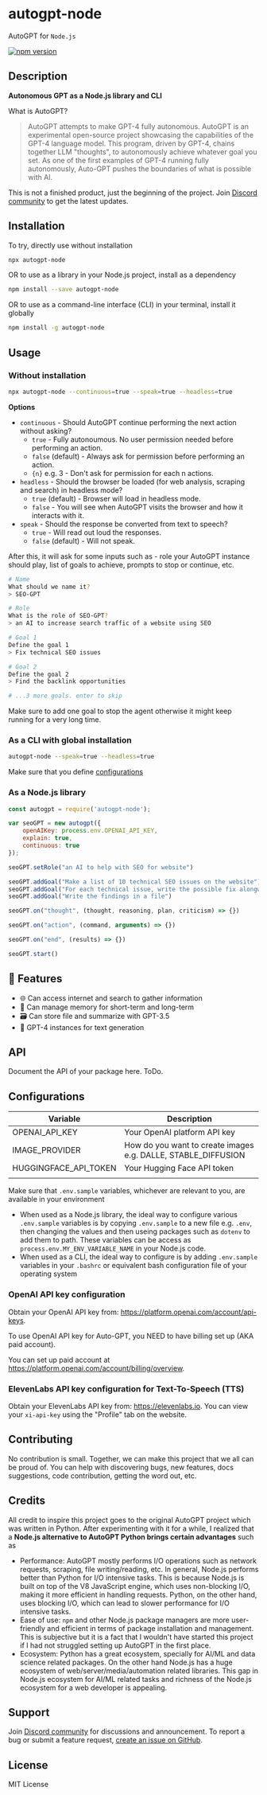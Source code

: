 # autogpt-node

AutoGPT for `Node.js`

[![npm version](https://img.shields.io/npm/v/autogpt-node.svg?style=flat)](https://www.npmjs.com/package/autogpt-node)
<!-- [![npm downloads](https://img.shields.io/npm/dm/autogpt-node.svg?style=flat)](https://www.npmjs.com/package/autogpt-node) -->

## Description

**Autonomous GPT as a Node.js library and CLI**

What is AutoGPT?

> AutoGPT attempts to make GPT-4 fully autonomous.
> AutoGPT is an experimental open-source project showcasing the capabilities of the GPT-4 language model. This program, driven by GPT-4, chains together LLM "thoughts", to autonomously achieve whatever goal you set. As one of the first examples of GPT-4 running fully autonomously, Auto-GPT pushes the boundaries of what is possible with AI.

This is not a finished product, just the beginning of the project. Join [Discord community](https://dsc.gg/invide) to get the latest updates.

## Installation

To try, directly use without installation

```bash
npx autogpt-node
```

OR to use as a library in your Node.js project, install as a dependency

```bash
npm install --save autogpt-node
```

OR to use as a command-line interface (CLI) in your terminal, install it globally

```bash
npm install -g autogpt-node
```

## Usage

### Without installation

```bash
npx autogpt-node --continuous=true --speak=true --headless=true
```

**Options**
* `continuous` - Should AutoGPT continue performing the next action without asking?
    * `true` - Fully autonoumous. No user permission needed before performing an action.
    * `false` (default) - Always ask for permission before performing an action.
    * `{n}` e.g. 3 - Don't ask for permission for each n actions.
* `headless` - Should the browser be loaded (for web analysis, scraping and search) in headless mode?
    * `true` (default) - Browser will load in headless mode.
    * `false` - You will see when AutoGPT visits the browser and how it interacts with it.
* `speak` - Should the response be converted from text to speech?
    * `true` - Will read out loud the responses.
    * `false` (default) - Will not speak.

After this, it will ask for some inputs such as - role your AutoGPT instance should play, list of goals to achieve, prompts to stop or continue, etc. 

```bash
# Name
What should we name it?
> SEO-GPT

# Role
What is the role of SEO-GPT?
> an AI to increase search traffic of a website using SEO

# Goal 1
Define the goal 1
> Fix technical SEO issues

# Goal 2
Define the goal 2
> Find the backlink opportunities

# ...3 more goals. enter to skip
```

Make sure to add one goal to stop the agent otherwise it might keep running for a very long time.

### As a CLI with global installation

```bash
autogpt-node --speak=true --headless=true
```

Make sure that you define [configurations](#configurations)

### As a Node.js library

```javascript
const autogpt = require('autogpt-node');

var seoGPT = new autogpt({ 
    openAIKey: process.env.OPENAI_API_KEY, 
    explain: true, 
    continuous: true 
});

seoGPT.setRole("an AI to help with SEO for website")

seoGPT.addGoal("Make a list of 10 technical SEO issues on the website")
seoGPT.addGoal("For each technical issue, write the possible fix alongwith code")
seoGPT.addGoal("Write the findings in a file")

seoGPT.on("thought", (thought, reasoning, plan, criticism) => {})

seoGPT.on("action", (command, arguments) => {})

seoGPT.on("end", (results) => {})

seoGPT.start()
```

## 🚀 Features

* 🌐 Can access internet and search to gather information
* 💾 Can manage memory for short-term and long-term
* 🗃️ Can store file and summarize with GPT-3.5
* 🧠 GPT-4 instances for text generation

## API
Document the API of your package here. ToDo.

## Configurations

| Variable | Description |
|----------|----------|
| OPENAI_API_KEY | Your OpenAI platform API key |
| IMAGE_PROVIDER| How do you want to create images e.g. DALLE, STABLE_DIFFUSION |
| HUGGINGFACE_API_TOKEN | Your Hugging Face API token |
||

Make sure that `.env.sample` variables, whichever are relevant to you, are available in your environment

* When used as a Node.js library, the ideal way to configure various `.env.sample` variables is by copying `.env.sample` to a new file e.g. `.env`, then changing the values and then useing packages such as `dotenv` to add them to path. These variables can be access as `process.env.MY_ENV_VARIABLE_NAME` in your Node.js code.
* When used as a CLI, the ideal way to configure is by adding `.env.sample` variables in your `.bashrc` or equivalent bash configuration file of your operating system

### OpenAI API key configuration

Obtain your OpenAI API key from: https://platform.openai.com/account/api-keys.

To use OpenAI API key for Auto-GPT, you NEED to have billing set up (AKA paid account).

You can set up paid account at https://platform.openai.com/account/billing/overview.

### ElevenLabs API key configuration for Text-To-Speech (TTS)
Obtain your ElevenLabs API key from: https://elevenlabs.io. You can view your `xi-api-key` using the "Profile" tab on the website.

## Contributing
No contribution is small. Together, we can make this project that we all can be proud of. You can help with discovering bugs, new features, docs suggestions, code contribution, getting the word out, etc.

## Credits
All credit to inspire this project goes to the original AutoGPT project which was written in Python. After experimenting with it for a while, I realized that a **Node.js alternative to AutoGPT Python brings certain advantages** such as

* Performance: AutoGPT mostly performs I/O operations such as network requests, scraping, file writing/reading, etc. In general, Node.js performs better than Python for I/O intensive tasks. This is because Node.js is built on top of the V8 JavaScript engine, which uses non-blocking I/O, making it more efficient in handling requests. Python, on the other hand, uses blocking I/O, which can lead to slower performance for I/O intensive tasks.
* Ease of use: `npm` and other Node.js package managers are more user-friendly and efficient in terms of package installation and management. This is subjective but it is a fact that I wouldn't have started this project if I had not struggled setting up AutoGPT in the first place. 
* Ecosystem: Python has a great ecosystem, specially for AI/ML and data science related packages. On the other hand Node.js has a huge ecosystem of web/server/media/automation related libraries. This  gap in Node.js ecosystem for AI/ML related tasks and richness of the Node.js ecosystem for a web developer is appealing.

## Support
Join [Discord community](https://dsc.gg/invide) for discussions and announcement. To report a bug or submit a feature request, [create an issue on GitHub](https://github.com/gitcommitshow/autogpt-node/issues/new).

## License
MIT License